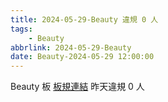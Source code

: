 ```yaml
---
title: 2024-05-29-Beauty 違規 0 人
tags:
    - Beauty
abbrlink: 2024-05-29-Beauty
date: Beauty-2024-05-29 12:00:00
---
```

Beauty 板 [板規連結](https://www.ptt.cc/bbs/Beauty/M.1630069980.A.84B.html)
昨天違規 0 人
